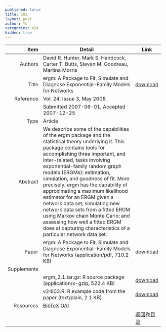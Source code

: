 ```yaml
---
published: false
title: i03
layout: post
author: Yu
categories: v24
hidden: true
---
```


| Item | Detail | Link |
|---:|---|---|
| Authors | David R. Hunter, Mark S. Handcock, Carter T. Butts, Steven M. Goodreau, Martina Morris| |
| Title |ergm: A Package to Fit, Simulate and Diagnose Exponential-Family Models for Networks | [download](http://www.jstatsoft.org/v24/i03/paper) |
| Reference |Vol. 24, Issue 3, May 2008 | |
| | Submitted 2007-06-01, Accepted 2007-12-25| | 
| Type | Article| |
| Abstract | We describe some of the capabilities of the ergm package and the statistical theory underlying it.  This package contains tools for accomplishing three important, and inter-related, tasks involving exponential-family random graph models (ERGMs):  estimation, simulation, and goodness of fit.  More precisely, ergm has the capability of approximating a maximum likelihood estimator for an ERGM given a network data set; simulating new network data sets from a fitted ERGM using Markov chain Monte Carlo; and assessing how well a fitted ERGM does at capturing characteristics of a particular network data set.| |
| Paper | ergm: A Package to Fit, Simulate and Diagnose Exponential-Family Models for Networks  (application/pdf, 710.2 KB)| [download](http://www.jstatsoft.org/v24/i03/paper) |
| Supplements | | |
| |ergm_2.1.tar.gz: R source package  (application/x-gzip, 522.4 KB)|  [download](http://www.jstatsoft.org/v24/i03/supp/1) |
| |v24i03.R: R example code from the paper  (text/plain, 2.1 KB)|  [download](http://www.jstatsoft.org/v24/i03/supp/2) |
| Resources | [BibTeX](http://www.jstatsoft.org/v24/i03/bibtex) [OAI](http://www.jstatsoft.org/oai?verb=GetRecord&identifier=oai.jstatsoft/v24/i03&prefix=oai_dc)| |
| |  | [返回卷目录]({{site.baseurl}}/volume/v24.html) |